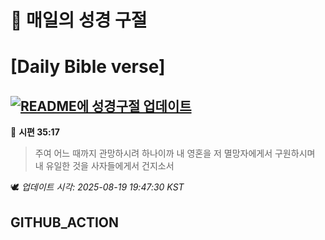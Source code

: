 # 🙏 매일의 성경 구절
# [Daily Bible verse]
## [![README에 성경구절 업데이트](https://github.com/DONGSUKA/first_test/actions/workflows/update-readme-bible.yml/badge.svg)](https://github.com/DONGSUKA/first_test/actions/workflows/update-readme-bible.yml)
<!-- START_BIBLE_VERSE -->
📖 **시편 35:17**
> 주여 어느 때까지 관망하시려 하나이까 내 영혼을 저 멸망자에게서 구원하시며 내 유일한 것을 사자들에게서 건지소서

🕊️ _업데이트 시각: 2025-08-19 19:47:30 KST_
  <!-- END_BIBLE_VERSE -->
## GITHUB_ACTION
